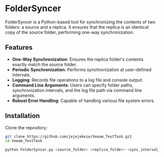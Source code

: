 # FolderSyncer

FolderSyncer is a Python-based tool for synchronizing the contents of two folders: a source and a replica. It ensures that the replica is an identical copy of the source folder, performing one-way synchronization.

## Features

- **One-Way Synchronization**: Ensures the replica folder's contents exactly match the source folder.
- **Periodic Synchronization**: Performs synchronization at user-defined intervals.
- **Logging**: Records file operations to a log file and console output.
- **Command Line Arguments**: Users can specify folder paths, synchronization intervals, and the log file path via command line arguments.
- **Robust Error Handling**: Capable of handling various file system errors.

## Installation

Clone the repository:

```bash
git clone https://github.com/jejejekeie/Veeam_TestTask.git
cd Veeam_TestTask

python FolderSyncer.py <source_folder> <replica_folder> <sync_interval_in_seconds> <log_file_path> [options]
